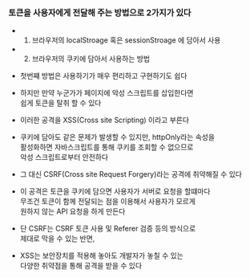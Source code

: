 ### 토큰을 사용자에게 전달해 주는 방법으로 2가지가 있다

- 1. 브라우저의 localStroage 혹은 sessionStroage 에 담아서 사용
- 2. 브라우저의 쿠키에 담아서 사용하는 방법

- 첫번쨰 방법은 사용하기가 매우 편리하고 구현하기도 쉽다
- 하지만 만약 누군가가 페이지에 악성 스크립트를 삽입한다면  
  쉽게 토큰을 탈취 할 수 있다
- 이러한 공격을 XSS(Cross site Scripting) 이라고 부른다
- 쿠키에 담아도 같은 문제가 발생할 수 있지만, httpOnly라는 속성을  
  활성화하면 자바스크립트를 통해 쿠키를 조회할 수 없으므로  
  악성 스크립트로부터 안전하다
- 그 대신 CSRF(Cross site Request Forgery)라는 공격에 취약해질 수 있다
- 이 공격은 토큰을 쿠키에 담으면 사용자가 서버로 요청을 할떄마다  
  무조건 토큰이 함께 전달되는 점을 이용해서 사용자가 모르게  
  원하지 않는 API 요청을 하게 만든다
- 단 CSRF는 CSRF 토큰 사용 및 Referer 검증 등의 방식으로  
  제대로 막을 수 있는 반면,
- XSS는 보안장치를 적용해 놓아도 개발자가 놓칠 수 있는  
  다양한 취약점을 통해 공격을 받을 수 있다
